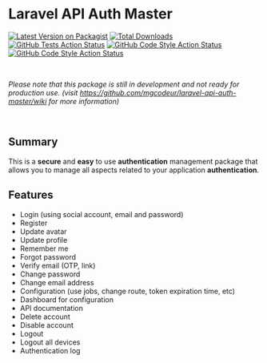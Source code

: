 #  Laravel API Auth Master

[![Latest Version on Packagist](https://poser.pugx.org/mgcodeur/laravel-api-auth-master/v/stable)](https://packagist.org/packages/mgcodeur/laravel-api-auth-master)
[![Total Downloads](https://poser.pugx.org/mgcodeur/laravel-api-auth-master/downloads)](https://packagist.org/packages/mgcodeur/laravel-api-auth-master)
[![GitHub Tests Action Status](https://github.com/mgcodeur/laravel-api-auth-master/workflows/PHPStan/badge.svg)](https://github.com/mgcodeur/laravel-api-auth-master/actions?query=workflow%3APHPStan)
[![GitHub Code Style Action Status](https://github.com/mgcodeur/laravel-api-auth-master/workflows/Fix%20PHP%20code%20style%20issues/badge.svg)](https://github.com/mgcodeur/laravel-api-auth-master/actions?query=workflow%3AFix%20PHP%20code%20style%20issues)
[![GitHub Code Style Action Status](https://github.com/mgcodeur/laravel-api-auth-master/workflows/run-tests/badge.svg)](https://github.com/mgcodeur/laravel-api-auth-master/actions?query=workflow%3Arun-tests)

<br/>

*Please note that this package is still in development and not ready for production use. (visit https://github.com/mgcodeur/laravel-api-auth-master/wiki for more information)*

<br/>

##  Summary

This is a **secure** and **easy** to use **authentication** management package that allows you to manage all aspects related to your application **authentication**.

## Features

* Login (using social account, email and password)
* Register
* Update avatar
* Update profile
* Remember me
* Forgot password
* Verify email (OTP, link)
* Change password
* Change email address
* Configuration (use jobs, change route, token expiration time, etc)
* Dashboard for configuration
* API documentation
* Delete account
* Disable account
* Logout
* Logout all devices
* Authentication log

